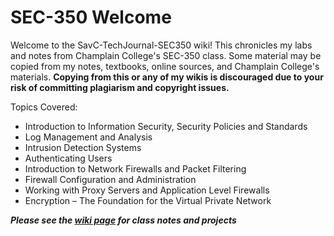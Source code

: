 # SEC-350 Welcome
Welcome to the SavC-TechJournal-SEC350 wiki! This chronicles my labs and notes from Champlain College's SEC-350 class. Some material may be copied from my notes, textbooks, online sources, and Champlain College's materials. **Copying from this or any of my wikis is discouraged due to your risk of committing plagiarism and copyright issues.** 

Topics Covered:
* Introduction to Information Security, Security Policies and Standards
* Log Management and Analysis
* Intrusion Detection Systems
* Authenticating Users
* Introduction to Network Firewalls and Packet Filtering
* Firewall Configuration and Administration
* Working with Proxy Servers and Application ­Level Firewalls
* Encryption – The Foundation for the Virtual Private Network

***Please see the [wiki page](https://github.com/savannahc502/SavC-TechJournal-SEC350/wiki) for class notes and projects***
